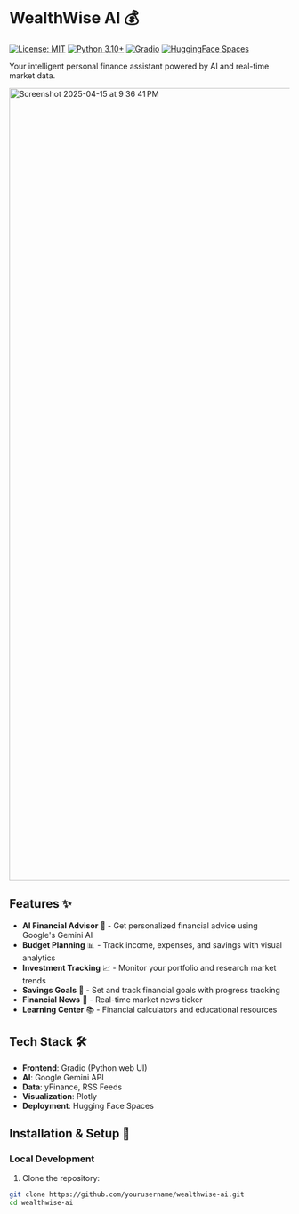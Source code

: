 # WealthWise AI 💰

[![License: MIT](https://img.shields.io/badge/License-MIT-yellow.svg)](https://opensource.org/licenses/MIT)
[![Python 3.10+](https://img.shields.io/badge/python-3.10+-blue.svg)](https://www.python.org/downloads/)
[![Gradio](https://img.shields.io/badge/Gradio-3.0+-orange.svg)](https://gradio.app)
[![HuggingFace Spaces](https://img.shields.io/badge/🤗-HuggingFace%20Spaces-blue.svg)](https://huggingface.co/spaces)

Your intelligent personal finance assistant powered by AI and real-time market data.

<img width="1425" alt="Screenshot 2025-04-15 at 9 36 41 PM" src="https://github.com/user-attachments/assets/4b8c9466-d25a-4f22-8f38-7aaf3d775055" />


## Features ✨

- **AI Financial Advisor** 💬 - Get personalized financial advice using Google's Gemini AI
- **Budget Planning** 📊 - Track income, expenses, and savings with visual analytics
- **Investment Tracking** 📈 - Monitor your portfolio and research market trends
- **Savings Goals** 🎯 - Set and track financial goals with progress tracking
- **Financial News** 📰 - Real-time market news ticker
- **Learning Center** 📚 - Financial calculators and educational resources

## Tech Stack 🛠️

- **Frontend**: Gradio (Python web UI)
- **AI**: Google Gemini API
- **Data**: yFinance, RSS Feeds
- **Visualization**: Plotly
- **Deployment**: Hugging Face Spaces

## Installation & Setup 🚀

### Local Development

1. Clone the repository:
```bash
git clone https://github.com/yourusername/wealthwise-ai.git
cd wealthwise-ai
